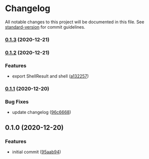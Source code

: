 # Changelog

All notable changes to this project will be documented in this file. See [standard-version](https://github.com/conventional-changelog/standard-version) for commit guidelines.

### [0.1.3](https://github.com/retgits/akkasls-nodewrapper/compare/v0.1.2...v0.1.3) (2020-12-21)

### [0.1.2](https://github.com/retgits/akkasls-nodewrapper/compare/v0.1.1...v0.1.2) (2020-12-21)


### Features

* export ShellResult and shell ([a132257](https://github.com/retgits/akkasls-nodewrapper/commit/a132257c5cb20d1d13bb9f7586423683e54a5413))

### [0.1.1](https://github.com/retgits/akkasls-nodewrapper/compare/v0.1.0...v0.1.1) (2020-12-20)


### Bug Fixes

* update changelog ([96c6668](https://github.com/retgits/akkasls-nodewrapper/commit/96c66689d052e7dd4ba1ec9b652fc59a138c096c))

## 0.1.0 (2020-12-20)


### Features

* initial commit ([95aab94](https://github.com/retgits/akkasls-nodewrapper/commit/95aab94598c059b6b5b1de3810bf1c54eea15121))

